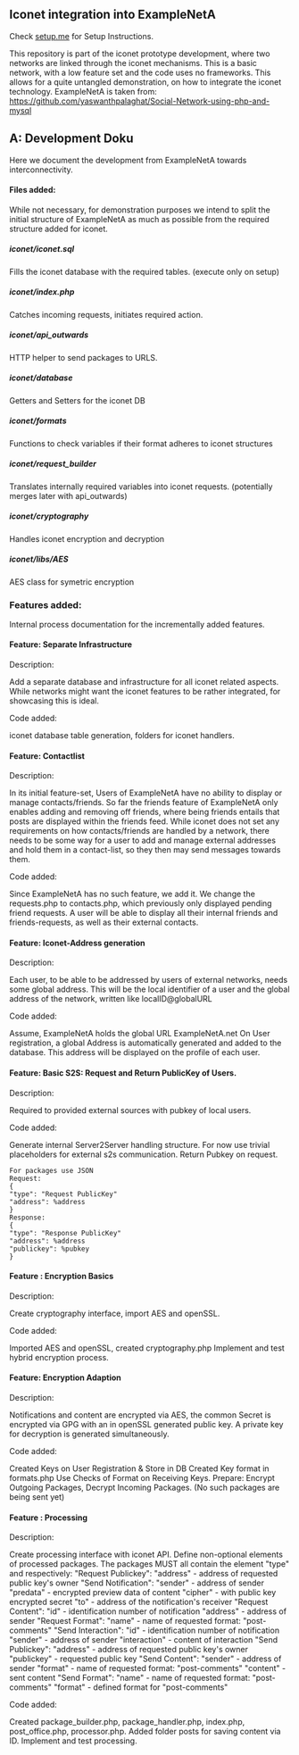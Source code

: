 ## Iconet integration into ExampleNetA

Check [setup.me](setup.md) for Setup Instructions.

This repository is part of the iconet prototype development, where two networks are linked through the iconet
mechanisms.
This is a basic network, with a low feature set and the code uses no frameworks. This allows for a quite untangled
demonstration, on how to integrate the iconet technology.
ExampleNetA is taken from: https://github.com/yaswanthpalaghat/Social-Network-using-php-and-mysql

## A: Development Doku

Here we document the development from ExampleNetA towards interconnectivity.

#### Files added:

While not necessary, for demonstration purposes we intend to split the initial structure of ExampleNetA as much as
possible from the required structure added for iconet.

##### iconet/iconet.sql

Fills the iconet database with the required tables. (execute only on setup)

##### iconet/index.php

Catches incoming requests, initiates required action.

##### iconet/api_outwards
HTTP helper to send packages to URLS. 
##### iconet/database
Getters and Setters for the iconet DB
##### iconet/formats
Functions to check variables if their format adheres to iconet structures
##### iconet/request_builder
Translates internally required variables into iconet requests. (potentially merges later with api_outwards)
##### iconet/cryptography
Handles iconet encryption and decryption
##### iconet/libs/AES
AES class for symetric encryption

### Features added:

Internal process documentation for the incrementally added features.

#### Feature: Separate Infrastructure

Description:

Add a separate database and infrastructure for all iconet related aspects.
While networks might want the iconet features to be rather integrated, for showcasing this is ideal.

Code added:

iconet database table generation, folders for iconet handlers.

#### Feature: Contactlist

Description:

In its initial feature-set, Users of ExampleNetA have no ability to display or manage contacts/friends. So far the
friends feature of ExampleNetA only enables adding and removing off friends, where being friends entails that posts are
displayed within the friends feed.
While iconet does not set any requirements on how contacts/friends are handled by a network, there needs to be some way
for a user to add and manage external addresses and hold them in a contact-list, so they then may send messages towards
them.

Code added:

Since ExampleNetA has no such feature, we add it. We change the requests.php to contacts.php, which previously only
displayed pending friend requests.
A user will be able to display all their internal friends and friends-requests, as well as their external contacts.


#### Feature: Iconet-Address generation
Description:

Each user, to be able to be addressed by users of external networks, needs some global address.
This will be the local identifier of a user and the global address of the network, written like localID@globalURL

Code added:

Assume, ExampleNetA holds the global URL ExampleNetA.net
On User registration, a global Address is automatically generated and added to the database.
This address will be displayed on the profile of each user.

#### Feature: Basic S2S: Request and Return PublicKey of Users.

Description:

Required to provided external sources with pubkey of local users.

Code added:

Generate internal Server2Server handling structure. For now use trivial placeholders for external s2s communication.
Return Pubkey on request.

    For packages use JSON
    Request:
    {
    "type": "Request PublicKey"
    "address": %address
    }
    Response:
    {
    "type": "Response PublicKey"
    "address": %address
    "publickey": %pubkey
    }

#### Feature : Encryption Basics
Description:

Create cryptography interface, import AES and openSSL. 

Code added:

Imported AES and openSSL, created cryptography.php
Implement and test hybrid encryption process.

#### Feature: Encryption Adaption
Description:

Notifications and content are encrypted via AES, the common Secret is encrypted via GPG with an in openSSL generated public key. A private key for decryption is generated simultaneously.

Code added:

Created Keys on User Registration & Store in DB
Created Key format in formats.php
Use Checks of Format on Receiving Keys.
Prepare: Encrypt Outgoing Packages, Decrypt Incoming Packages. (No such packages are being sent yet)

#### Feature : Processing
Description:

Create processing interface with iconet API. Define non-optional elements of processed packages. The packages MUST all contain the element "type" and respectively:
    "Request Publickey": 
        "address" - address of requested public key's owner
"Send Notification":
        "sender" - address of sender
        "predata" - encrypted preview data of content
        "cipher" - with public key encrypted secret
        "to" - address of the notification's receiver
    "Request Content":
        "id" - identification number of notification
        "address" - address of sender
    "Request Format":
        "name" - name of requested format: "post-comments"
    "Send Interaction":
        "id" - identification number of notification
        "sender" - address of sender
        "interaction" - content of interaction
    "Send Publickey":
        "address" - address of requested public key's owner
        "publickey" - requested public key
    "Send Content":
        "sender" - address of sender
        "format" - name of requested format: "post-comments"
        "content" - sent content
    "Send Format":
        "name" - name of requested format: "post-comments"
        "format" - defined format for "post-comments"

Code added:

Created package_builder.php, package_handler.php, index.php, post_office.php, processor.php.
Added folder posts for saving content via ID.
Implement and test processing.
